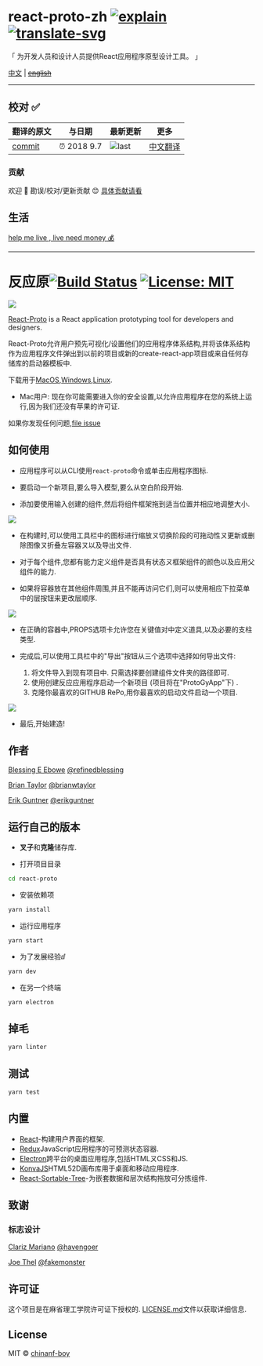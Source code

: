 # react-proto-zh [![explain]][source] [![translate-svg]][translate-list]

[explain]: http://llever.com/explain.svg
[source]: https://github.com/chinanf-boy/Source-Explain
[translate-svg]: http://llever.com/translate.svg
[translate-list]: https://github.com/chinanf-boy/chinese-translate-list

「 为开发人员和设计人员提供React应用程序原型设计工具。 」

[中文](./readme.md) | ~~[english](./readme.en.md)~~


---

## 校对 ✅

<!-- doc-templite START generated -->
<!-- repo = 'React-Proto/react-proto' -->
<!-- commit = '0d3fa9f22640bd743e12fa34bc124aef7a3575b9' -->
<!-- time = '2018 9.7' -->
翻译的原文 | 与日期 | 最新更新 | 更多
---|---|---|---
[commit] | ⏰ 2018 9.7 | ![last] | [中文翻译][translate-list]

[last]: https://img.shields.io/github/last-commit/React-Proto/react-proto.svg
[commit]: https://github.com/React-Proto/react-proto/tree/0d3fa9f22640bd743e12fa34bc124aef7a3575b9
<!-- doc-templite END generated -->

### 贡献

欢迎 👏 勘误/校对/更新贡献 😊 [具体贡献请看](https://github.com/chinanf-boy/chinese-translate-list#贡献)

## 生活

[help me live , live need money 💰](https://github.com/chinanf-boy/live-need-money)

---

# 反应原[![Build Status](https://travis-ci.com/React-Proto/react-proto.svg?branch=master)](https://travis-ci.com/React-Proto/react-proto) [![License: MIT](https://img.shields.io/badge/License-MIT-blue.svg)](https://opensource.org/licenses/MIT)

<img src="https://github.com/React-Proto/react-proto/blob/master/src/public/icons/png/64x64.png"/>
 
[React-Proto](https://react-proto.github.io/react-proto/) is a React application prototyping tool for developers and designers.

React-Proto允许用户预先可视化/设置他们的应用程序体系结构,并将该体系结构作为应用程序文件弹出到以前的项目或新的create-react-app项目或来自任何存储库的启动器模板中. 

下载用于[MacOS](https://github.com/React-Proto/react-proto/releases/download/v1.0.0/React-Proto-1.0.0.dmg),[Windows](https://github.com/React-Proto/react-proto/releases/download/v1.0.0/React-Proto.Web.Setup.1.0.0.exe),[Linux](https://github.com/React-Proto/react-proto/releases/download/v1.0.0/react-proto_1.0.0_amd64.deb).

-   Mac用户: 现在你可能需要进入你的安全设置,以允许应用程序在您的系统上运行,因为我们还没有苹果的许可证. 

如果你发现任何问题,[file issue](https://github.com/React-Proto/react-proto/issues)

## 如何使用

-   应用程序可以从CLI使用`react-proto`命令或单击应用程序图标. 

-   要启动一个新项目,要么导入模型,要么从空白阶段开始. 

-   添加要使用输入创建的组件,然后将组件框架拖到适当位置并相应地调整大小. 

<img src="https://github.com/React-Proto/react-proto/blob/master/assets/dragging.gif?raw=true"/>

-   在构建时,可以使用工具栏中的图标进行缩放ㄡ切换阶段的可拖动性ㄡ更新或删除图像ㄡ折叠左容器ㄡ以及导出文件. 

-   对于每个组件,您都有能力定义组件是否具有状态ㄡ框架组件的颜色以及应用父组件的能力. 

-   如果将容器放在其他组件周围,并且不能再访问它们,则可以使用相应下拉菜单中的层按钮来更改层顺序. 

<img src="https://github.com/React-Proto/react-proto/blob/master/assets/hierarchy.gif?raw=true"/>

-   在正确的容器中,PROPS选项卡允许您在关键值对中定义道具,以及必要的支柱类型. 

-   完成后,可以使用工具栏中的"导出"按钮从三个选项中选择如何导出文件: 
    1.  将文件导入到现有项目中. 只需选择要创建组件文件夹的路径即可. 
    2.  使用创建反应应用程序启动一个新项目 (项目将在"ProtoGyApp"下) . 
    3.  克隆你最喜欢的GITHUB RePo,用你最喜欢的启动文件启动一个项目. 

<img src="https://github.com/React-Proto/react-proto/blob/master/assets/export.gif?raw=true"/>

-   最后,开始建造!

## 作者

[Blessing E Ebowe](https://www.linkedin.com/in/blessingebowe/) [@refinedblessing](https://github.com/refinedblessing)

[Brian Taylor](https://www.linkedin.com/in/brianwtaylor/) [@brianwtaylor](https://github.com/brianwtaylor)

[Erik Guntner](https://www.linkedin.com/in/erik-guntner-9aa324b9/) [@erikguntner](https://github.com/erikguntner)

## 运行自己的版本

-   **叉子**和**克隆**储存库. 

-   打开项目目录

```bash
cd react-proto
```

-   安装依赖项

```bash
yarn install
```

-   运行应用程序

```bash
yarn start
```

-   为了发展经验ⅆ

```bash
yarn dev
```

-   在另一个终端

```bash
yarn electron
```

## 掉毛

```bash
yarn linter
```

## 测试

```bash
yarn test
```

## 内置

-   [React](https://reactjs.org/)-构建用户界面的框架. 
-   [Redux](https://redux.js.org/)JavaScript应用程序的可预测状态容器. 
-   [Electron](https://electronjs.org/)跨平台的桌面应用程序,包括HTMLㄡCSS和JS. 
-   [KonvaJS](https://konvajs.github.io/)HTML52D画布库用于桌面和移动应用程序. 
-   [React-Sortable-Tree](https://github.com/frontend-collective/react-sortable-tree#options)-为嵌套数据和层次结构拖放可分拣组件. 

## 致谢

### 标志设计

[Clariz Mariano](www.clarizmariano.com) [@havengoer](https://github.com/havengoer)

[Joe Thel](https://www.linkedin.com/in/joe-thel/) [@fakemonster](https://github.com/fakemonster)

## 许可证

这个项目是在麻省理工学院许可证下授权的. [LICENSE.md](https://github.com/React-Proto/react-proto/blob/master/LICENSE.md)文件以获取详细信息. 

## License

MIT © [chinanf-boy](http://llever.com)

